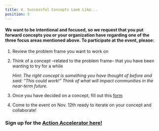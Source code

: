 ```yaml
---
title: 4. Successful Concepts Look Like... 
position: 3
---
```



#### We want to be intentional and focused, so we request that you put forward concepts you or your organization have regarding one of the three focus areas mentioned above. To participate at the event, please: 

1. Review the problem frame you want to work on

2. Think of a concept –related to the problem frame– that you have been wanting to try for a while 

   *Hint: The right concept is something you have thought of before and said: “This could work!” Think of what will impact communities in the near-term future.*

3. Once you have decided on a concept, fill out this [form](https://airtable.com/shrEN0R3acNq3SEpd)

4. Come to the event on Nov. 12th ready to iterate on your concept and collaborate! 



### Sign up for the [Action Accelerator here!](https://airtable.com/shrEN0R3acNq3SEpd)
